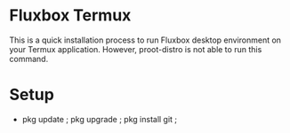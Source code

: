# Fluxbox Termux 

This is a quick installation process to run Fluxbox desktop environment on your Termux application. However, proot-distro is not able to run this command.

# Setup

- pkg update ; pkg upgrade ; pkg install git ;